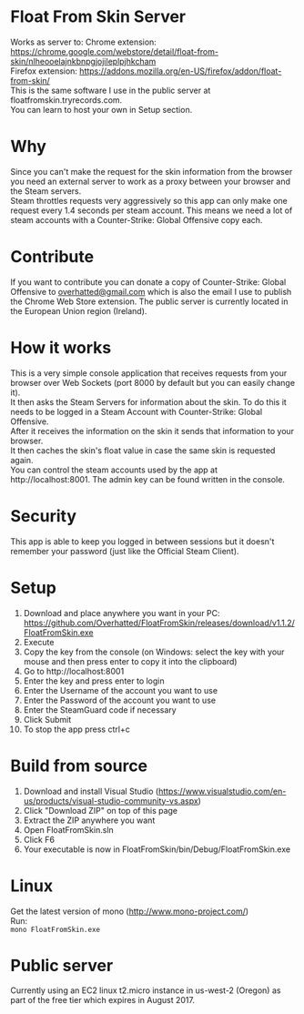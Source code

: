 # Float From Skin Server
Works as server to:
Chrome extension: https://chrome.google.com/webstore/detail/float-from-skin/nlheooelajnkbnpgjojileplpjhkcham  
Firefox extension: https://addons.mozilla.org/en-US/firefox/addon/float-from-skin/  
This is the same software I use in the public server at floatfromskin.tryrecords.com.  
You can learn to host your own in Setup section.

# Why
Since you can't make the request for the skin information from the browser you need an external server to work as a proxy between your browser and the Steam servers.  
Steam throttles requests very aggressively so this app can only make one request every 1.4 seconds per steam account. This means we need a lot of steam accounts with a Counter-Strike: Global Offensive copy each.

# Contribute
If you want to contribute you can donate a copy of Counter-Strike: Global Offensive to overhatted@gmail.com which is also the email I use to publish the Chrome Web Store extension. The public server is currently located in the European Union region (Ireland).

# How it works
This is a very simple console application that receives requests from your browser over Web Sockets (port 8000 by default but you can easily change it).  
It then asks the Steam Servers for information about the skin. To do this it needs to be logged in a Steam Account with Counter-Strike: Global Offensive.  
After it receives the information on the skin it sends that information to your browser.  
It then caches the skin's float value in case the same skin is requested again.  
You can control the steam accounts used by the app at http://localhost:8001.
The admin key can be found written in the console.

# Security
This app is able to keep you logged in between sessions but it doesn't remember your password (just like the Official Steam Client).

# Setup
1. Download and place anywhere you want in your PC: https://github.com/Overhatted/FloatFromSkin/releases/download/v1.1.2/FloatFromSkin.exe
2. Execute
3. Copy the key from the console (on Windows: select the key with your mouse and then press enter to copy it into the clipboard)
4. Go to http://localhost:8001
5. Enter the key and press enter to login
6. Enter the Username of the account you want to use
7. Enter the Password of the account you want to use
8. Enter the SteamGuard code if necessary
9. Click Submit
10. To stop the app press ctrl+c

# Build from source
1. Download and install Visual Studio (https://www.visualstudio.com/en-us/products/visual-studio-community-vs.aspx)
2. Click "Download ZIP" on top of this page
3. Extract the ZIP anywhere you want
4. Open FloatFromSkin.sln
5. Click F6
6. Your executable is now in FloatFromSkin/bin/Debug/FloatFromSkin.exe

# Linux
Get the latest version of mono (http://www.mono-project.com/)  
Run:  
`mono FloatFromSkin.exe`

# Public server
Currently using an EC2 linux t2.micro instance in us-west-2 (Oregon) as part of the free tier which expires in August 2017.
